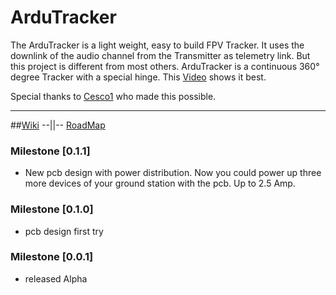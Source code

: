 # ArduTracker

The ArduTracker is a light weight, easy to build FPV Tracker. It uses the downlink of the audio channel from the Transmitter as telemetry link. But this project is different from most others. ArduTracker is a continuous 360° degree Tracker with a special hinge. This [Video](https://vimeo.com/3991479) shows it best.

Special thanks to [Cesco1](https://github.com/Cesco1) who made this possible. 
******





##[Wiki](https://github.com/QuadMax/ArduTracker/wiki) --||-- [RoadMap](https://github.com/QuadMax/ArduTracker/wiki/RoadMap)


### Milestone [0.1.1]
* New pcb design with power distribution. 
  Now you could power up three more devices of your ground station with the pcb. Up to 2.5 Amp.


### Milestone [0.1.0]
* pcb design first try

### Milestone [0.0.1]
* released Alpha
